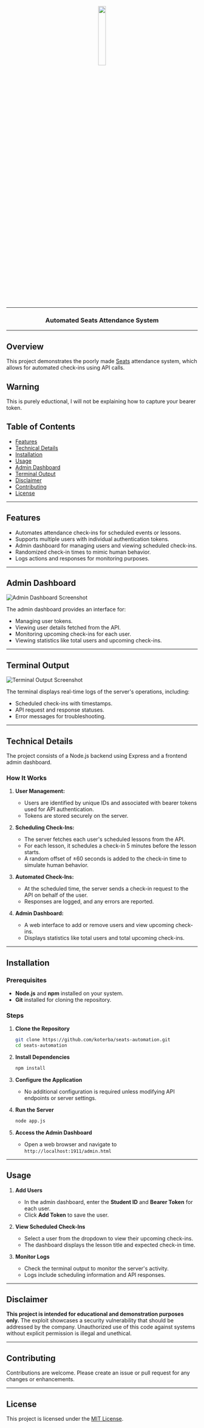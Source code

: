 <p align="center">
  <img width="20%" src="https://files.alan0.com/noseats.png" />
</p>

---

<p align="center">
  <h3 align="center">Automated Seats Attendance System</h3>
</p>

--- 


## **Overview**

This project demonstrates the poorly made [Seats](https://www.seatssoftware.com/education-technology/seats-mobile-app-for-students/) attendance system, which allows for automated check-ins using API calls.

## **Warning**

This is purely eductional, I will not be explaining how to capture your bearer token.



## **Table of Contents**

- [Features](#features)
- [Technical Details](#technical-details)
- [Installation](#installation)
- [Usage](#usage)
- [Admin Dashboard](#admin-dashboard)
- [Terminal Output](#terminal-output)
- [Disclaimer](#disclaimer)
- [Contributing](#contributing)
- [License](#license)

---

## **Features**

- Automates attendance check-ins for scheduled events or lessons.
- Supports multiple users with individual authentication tokens.
- Admin dashboard for managing users and viewing scheduled check-ins.
- Randomized check-in times to mimic human behavior.
- Logs actions and responses for monitoring purposes.

---

## **Admin Dashboard**

![Admin Dashboard Screenshot](https://files.alan0.com/dashboard.png) <!-- Replace '#' with the path to your admin dashboard image -->

The admin dashboard provides an interface for:

- Managing user tokens.
- Viewing user details fetched from the API.
- Monitoring upcoming check-ins for each user.
- Viewing statistics like total users and upcoming check-ins.

---

## **Terminal Output**

![Terminal Output Screenshot](https://files.alan0.com/terminalExample.png) <!-- Replace '#' with the path to your terminal output image -->

The terminal displays real-time logs of the server's operations, including:

- Scheduled check-ins with timestamps.
- API request and response statuses.
- Error messages for troubleshooting.

---

## **Technical Details**

The project consists of a Node.js backend using Express and a frontend admin dashboard.

### **How It Works**

1. **User Management:**
   - Users are identified by unique IDs and associated with bearer tokens used for API authentication.
   - Tokens are stored securely on the server.

2. **Scheduling Check-Ins:**
   - The server fetches each user's scheduled lessons from the API.
   - For each lesson, it schedules a check-in 5 minutes before the lesson starts.
   - A random offset of ±60 seconds is added to the check-in time to simulate human behavior.

3. **Automated Check-Ins:**
   - At the scheduled time, the server sends a check-in request to the API on behalf of the user.
   - Responses are logged, and any errors are reported.

4. **Admin Dashboard:**
   - A web interface to add or remove users and view upcoming check-ins.
   - Displays statistics like total users and total upcoming check-ins.

---

## **Installation**

### **Prerequisites**

- **Node.js** and **npm** installed on your system.
- **Git** installed for cloning the repository.

### **Steps**

1. **Clone the Repository**

   ```bash
   git clone https://github.com/koterba/seats-automation.git
   cd seats-automation
   ```

2. **Install Dependencies**

   ```bash
   npm install
   ```

3. **Configure the Application**

   - No additional configuration is required unless modifying API endpoints or server settings.

4. **Run the Server**

   ```bash
   node app.js
   ```

5. **Access the Admin Dashboard**

   - Open a web browser and navigate to `http://localhost:1911/admin.html`

---

## **Usage**

1. **Add Users**

   - In the admin dashboard, enter the **Student ID** and **Bearer Token** for each user.
   - Click **Add Token** to save the user.

2. **View Scheduled Check-Ins**

   - Select a user from the dropdown to view their upcoming check-ins.
   - The dashboard displays the lesson title and expected check-in time.

3. **Monitor Logs**

   - Check the terminal output to monitor the server's activity.
   - Logs include scheduling information and API responses.

---

## **Disclaimer**

**This project is intended for educational and demonstration purposes only.** The exploit showcases a security vulnerability that should be addressed by the company. Unauthorized use of this code against systems without explicit permission is illegal and unethical.

---

## **Contributing**

Contributions are welcome. Please create an issue or pull request for any changes or enhancements.

---

## **License**

This project is licensed under the [MIT License](LICENSE).
